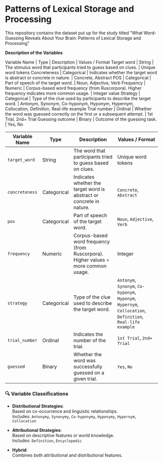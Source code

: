 # Patterns of Lexical Storage and Processing
This repository contains the dataset put up for the study titled "What Word-Guessing Reveals About Your Brain: Patterns of Lexical Storage and Processing" 

**Description of the Variables**

Variable Name | Type | Description | Values / Format
Target word | String | The stimulus word that participants tried to guess based on clues. | Unique word tokens
Concreteness | Categorical | Indicates whether the target word is abstract or concrete in nature. | Concrete, Abstract
POS | Categorical | Part of speech of the target word. | Noun, Adjective, Verb
Frequency | Numeric | Corpus-based word frequency (from Ruscorpora). Higher frequency indicates more common usage. | Integer value
Strategy | Categorical | Type of the clue used by participants to describe the target word. | Antonym, Synonym, Co-hyponym, Hyponym, Hypernym, Collocation, Definition, Real-life example
Trial number | Ordinal | Whether the word was guessed correctly on the first or a subsequent attempt. | 1st Trial, 2nd+ Trial
Guessing outcome | Binary | Outcome of the guessing task. | Yes, No



| **Variable Name** | **Type**      | **Description**                                                                                                  | **Values / Format**                                                                 |
|-------------------|---------------|------------------------------------------------------------------------------------------------------------------|-------------------------------------------------------------------------------------|
| `target_word`     | String        | The word that participants tried to guess based on clues.                                                       | Unique word tokens                                                                 |
| `concreteness`    | Categorical   | Indicates whether the target word is abstract or concrete in nature.                                            | `Concrete`, `Abstract`                                                              |
| `pos`             | Categorical   | Part of speech of the target word.                                                                              | `Noun`, `Adjective`, `Verb`                                                         |
| `frequency`       | Numeric       | Corpus-based word frequency (from Ruscorpora). Higher values = more common usage.                            | Integer                                                                             |
| `strategy`        | Categorical   | Type of the clue used to describe the target word.                                                             | `Antonym`, `Synonym`, `Co-hyponym`, `Hyponym`, `Hypernym`, `Collocation`, `Definition`, `Real-life example` |
| `trial_number`    | Ordinal       | Indicates the number of the trial.                                        | `1st Trial`, `2nd+ Trial`                                                           |
| `guessed`         | Binary        | Whether the word was successfully guessed on a given trial.                                                                      | `Yes`, `No`                                                                         |

### 🔍 Variable Classifications

- **Distributional Strategies**:  
  Based on co-occurrence and linguistic relationships.  
  Includes: `Antonymy`, `Synonymy`, `Co-hyponymy`, `Hyponymy`, `Hypernym`, `Collocation`

- **Attributional Strategies**:  
  Based on descriptive features or world knowledge.  
  Includes: `Definition`, `Encyclopedic`

- **Hybrid**:  
  Combines both attributional and distributional features.
